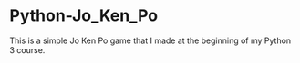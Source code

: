 # Python-Jo_Ken_Po
This is a simple Jo Ken Po game that I made at the beginning of my Python 3 course.
